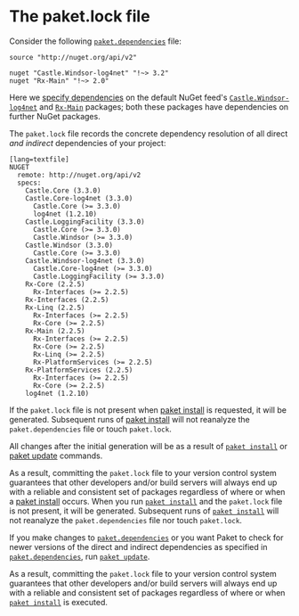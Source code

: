 The paket.lock file
====================

Consider the following [`paket.dependencies`](dependencies_file.html) file:

    source "http://nuget.org/api/v2"

    nuget "Castle.Windsor-log4net" "!~> 3.2"
    nuget "Rx-Main" "!~> 2.0"

Here we [specify dependencies](dependencies_file.html) on the default NuGet feed's [`Castle.Windsor-log4net`](https://www.nuget.org/packages/Castle.Windsor-log4net/) and [`Rx-Main`](https://www.nuget.org/packages/Rx-Main/) packages; both these packages have dependencies on further NuGet packages.

The `paket.lock` file records the concrete dependency resolution of all direct *and indirect* dependencies of your project:

    [lang=textfile]
    NUGET
      remote: http://nuget.org/api/v2
      specs:
        Castle.Core (3.3.0)
        Castle.Core-log4net (3.3.0)
          Castle.Core (>= 3.3.0)
          log4net (1.2.10)
        Castle.LoggingFacility (3.3.0)
          Castle.Core (>= 3.3.0)
          Castle.Windsor (>= 3.3.0)
        Castle.Windsor (3.3.0)
          Castle.Core (>= 3.3.0)
        Castle.Windsor-log4net (3.3.0)
          Castle.Core-log4net (>= 3.3.0)
          Castle.LoggingFacility (>= 3.3.0)
        Rx-Core (2.2.5)
          Rx-Interfaces (>= 2.2.5)
        Rx-Interfaces (2.2.5)
        Rx-Linq (2.2.5)
          Rx-Interfaces (>= 2.2.5)
          Rx-Core (>= 2.2.5)
        Rx-Main (2.2.5)
          Rx-Interfaces (>= 2.2.5)
          Rx-Core (>= 2.2.5)
          Rx-Linq (>= 2.2.5)
          Rx-PlatformServices (>= 2.2.5)
        Rx-PlatformServices (2.2.5)
          Rx-Interfaces (>= 2.2.5)
          Rx-Core (>= 2.2.5)
        log4net (1.2.10)

If the `paket.lock` file is not present when [paket install](paket_install.html) is requested, it will be generated. Subsequent runs of [paket install](paket_install.html) will not reanalyze the `paket.dependencies` file or touch `paket.lock`.

All changes after the initial generation will be as a result of [`paket install`](paket_install.html) or [paket update](paket_update.html) commands.

As a result, committing the `paket.lock` file to your version control system guarantees that other developers and/or build servers will always end up with a reliable and consistent set of packages regardless of where or when a [paket install](paket_install.html) occurs.
When you run [`paket install`](paket_install.html) and the `paket.lock` file is not present, it will be generated. Subsequent runs of [`paket install`](paket_install.html) will not reanalyze the `paket.dependencies` file nor touch `paket.lock`.

If you make changes to [`paket.dependencies`](dependencies_file.html) or you want Paket to check for newer versions of the direct and indirect dependencies as specified in [`paket.dependencies`](dependencies_file.html), run [`paket update`](paket_update.html).

As a result, committing the `paket.lock` file to your version control system guarantees that other developers and/or build servers will always end up with a reliable and consistent set of packages regardless of where or when [`paket install`](paket_install.html) is executed.
